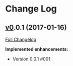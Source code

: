 # Change Log

## [v0](https://github.com/djangogirls/tutorial/tree/v1.1.0+20150402).0.1 \(2017-01-16\)

[Full Changelog](https://github.com/djangogirls/tutorial/compare/v1.0.0+20150329...v1.1.0+20150402)

**Implemented enhancements:**

* Version 0.0.1 \#001



